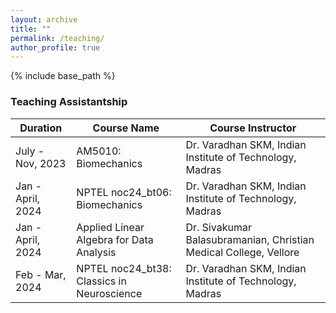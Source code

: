 ```yaml
---
layout: archive
title: ""
permalink: /teaching/
author_profile: true
---
```


{% include base_path %}
### Teaching Assistantship 

| Duration            | Course Name                              | Course Instructor                                                |
|---------------------|------------------------------------------|------------------------------------------------------------------|
| July - Nov, 2023    | AM5010: Biomechanics                     | Dr. Varadhan SKM, Indian Institute of Technology, Madras         |
| Jan - April, 2024   | NPTEL noc24_bt06: Biomechanics           | Dr. Varadhan SKM, Indian Institute of Technology, Madras         |
| Jan - April, 2024   | Applied Linear Algebra for Data Analysis | Dr. Sivakumar Balasubramanian, Christian Medical College, Vellore |
| Feb - Mar, 2024     | NPTEL noc24_bt38: Classics in Neuroscience | Dr. Varadhan SKM, Indian Institute of Technology, Madras         |


